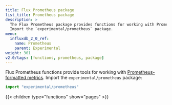 ```yaml
---
title: Flux Prometheus package
list_title: Prometheus package
description: >
  The Flux Prometheus package provides functions for working with Prometheus-formatted metrics.
  Import the `experimental/prometheus` package.
menu:
  influxdb_2_0_ref:
    name: Prometheus
    parent: Experimental
weight: 301
v2.0/tags: [functions, prometheus, package]
---
```


Flux Prometheus functions provide tools for working with
[Prometheus-formatted metrics](https://prometheus.io/docs/instrumenting/exposition_formats/).
Import the `experimental/prometheus` package:

```js
import "experimental/prometheus"
```

{{< children type="functions" show="pages" >}}
